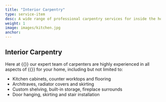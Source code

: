 ```yaml
---
title: "Interior Carpentry"
type: service-item
desc: A wide range of professional carpentry services for inside the home
weight: 1
image: images/kitchen.jpg
anchor:
---
```

## Interior Carpentry

Here at {{<company>}} our expert team of carpenters are highly experienced in all aspects of {{<industry>}} for your home, including but not limited to:

* Kitchen cabinets, counter worktops and flooring
* Architraves, radiator covers and skirting
* Custom shelving, built-in storage, fireplace surrounds
* Door hanging, skirting and stair installation
